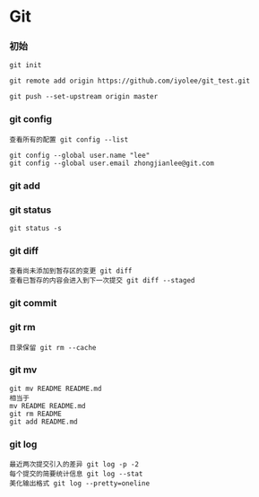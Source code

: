 # Git
### 初始
```
git init

git remote add origin https://github.com/iyolee/git_test.git

git push --set-upstream origin master
```
### git config
```
查看所有的配置 git config --list

git config --global user.name "lee"
git config --global user.email zhongjianlee@git.com
```
### git add 

### git status
```
git status -s
```
### git diff
```
查看尚未添加到暂存区的变更 git diff
查看已暂存的内容会进入到下一次提交 git diff --staged
```

### git commit

### git rm
```
目录保留 git rm --cache
```

### git mv
```
git mv README README.md
相当于
mv README README.md
git rm README
git add README.md
```

### git log
```
最近两次提交引入的差异 git log -p -2
每个提交的简要统计信息 git log --stat
美化输出格式 git log --pretty=oneline
```